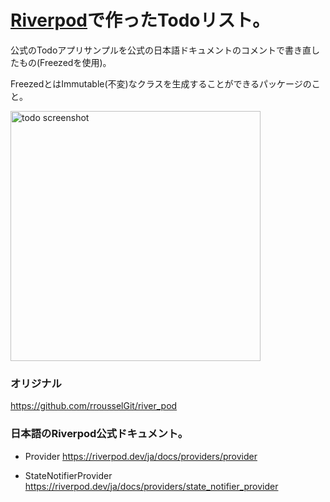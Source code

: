# [Riverpod]で作ったTodoリスト。
[Riverpod]: https://github.com/rrousselGit/river_pod

  公式のTodoアプリサンプルを公式の日本語ドキュメントのコメントで書き直したもの(Freezedを使用)。
  
  FreezedとはImmutable(不変)なクラスを生成することができるパッケージのこと。
  
<img alt="todo screenshot" src="https://github.com/rrousselGit/river_pod/blob/master/examples/todos/todo_screenshot.jpg" width="400px">
  
  
### オリジナル

https://github.com/rrousselGit/river_pod
  
  
### 日本語のRiverpod公式ドキュメント。

- Provider
https://riverpod.dev/ja/docs/providers/provider
  
- StateNotifierProvider
https://riverpod.dev/ja/docs/providers/state_notifier_provider